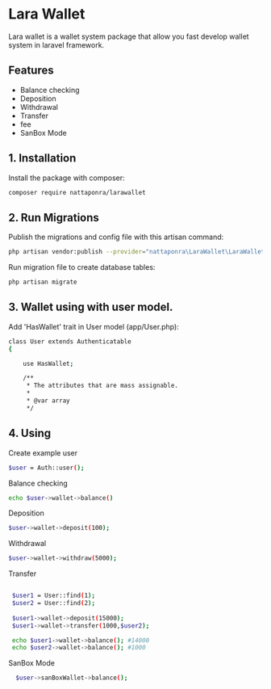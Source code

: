
# Lara Wallet

Lara wallet is a wallet system package that allow you fast develop wallet system in laravel framework.
## Features
 - Balance checking
 - Deposition
 - Withdrawal
 - Transfer
 - fee 
 - SanBox Mode

## 1. Installation

Install the package with composer:

```bash
composer require nattaponra/larawallet
```

## 2. Run Migrations

Publish the migrations and config file with this artisan command:

```bash
php artisan vendor:publish --provider="nattaponra\LaraWallet\LaraWalletServiceProvider"
```
Run migration file to create database tables:

```bash
php artisan migrate
```
## 3. Wallet using with user model.

 Add 'HasWallet' trait in User model (app/User.php):

```bash
class User extends Authenticatable
{

    use HasWallet;

    /**
     * The attributes that are mass assignable.
     *
     * @var array
     */
```
 
## 4. Using

Create example user 
```bash
$user = Auth::user();
```
Balance checking

```bash
echo $user->wallet->balance()
```
Deposition

```bash
$user->wallet->deposit(100);
```
Withdrawal
```bash
$user->wallet->withdraw(5000);
```
Transfer
```bash

 $user1 = User::find(1);
 $user2 = User::find(2);
 
 $user1->wallet->deposit(15000);
 $user1->wallet->transfer(1000,$user2);

 echo $user1->wallet->balance(); #14000
 echo $user2->wallet->balance(); #1000

```
SanBox Mode 
```bash
  $user->sanBoxWallet->balance();
```
